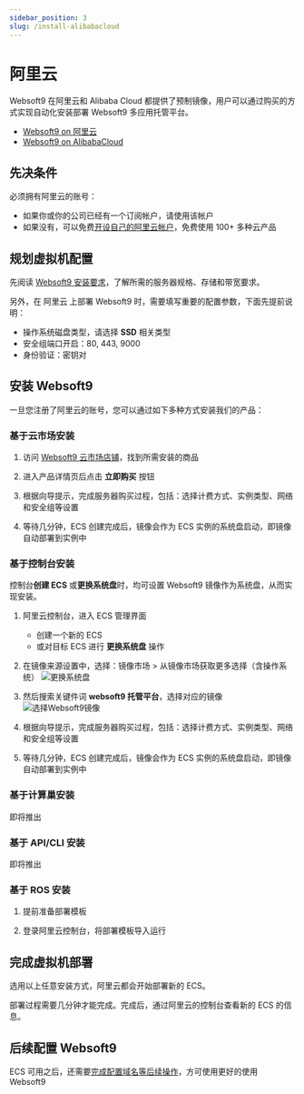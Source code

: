 ```yaml
---
sidebar_position: 3
slug: /install-alibabacloud
---
```


# 阿里云

Websoft9 在阿里云和 Alibaba Cloud 都提供了预制镜像，用户可以通过购买的方式实现自动化安装部署 Websoft9 多应用托管平台。  

- [Websoft9 on 阿里云](https://market.aliyun.com/products/53690006/cmjj00065456.html)
- [Websoft9 on AlibabaCloud](https://marketplace.alibabacloud.com/products/56680002/sgcmjj00034195.html)


## 先决条件

必须拥有阿里云的账号：

- 如果你或你的公司已经有一个订阅帐户，请使用该帐户
- 如果没有，可以免费[开设自己的阿里云帐户](https://free.aliyun.com/)，免费使用 100+ 多种云产品

## 规划虚拟机配置

先阅读 [Websoft9 安装要求](./install-requirements)，了解所需的服务器规格、存储和带宽要求。 

另外，在 阿里云 上部署 Websoft9 时，需要填写重要的配置参数，下面先提前说明：

- 操作系统磁盘类型，请选择 **SSD** 相关类型
- 安全组端口开启：80, 443, 9000
- 身份验证：密钥对


## 安装 Websoft9

一旦您注册了阿里云的账号，您可以通过如下多种方式安装我们的产品：

### 基于云市场安装

1. 访问 [Websoft9 云市场店铺](https://shop658hlt17.market.aliyun.com/)，找到所需安装的商品

2. 进入产品详情页后点击 **立即购买** 按钮

3. 根据向导提示，完成服务器购买过程，包括：选择计费方式、实例类型、网络和安全组等设置

4. 等待几分钟，ECS 创建完成后，镜像会作为 ECS 实例的系统盘启动，即镜像自动部署到实例中


### 基于控制台安装

控制台**创建 ECS** 或**更换系统盘**时，均可设置 Websoft9 镜像作为系统盘，从而实现安装。

1. 阿里云控制台，进入 ECS 管理界面

   - 创建一个新的 ECS
   - 或对目标 ECS 进行 **更换系统盘** 操作

2. 在镜像来源设置中，选择：镜像市场 > 从镜像市场获取更多选择（含操作系统）
   ![更换系统盘](./assets/aliyun-ecsbuy-mkimage-websoft9.png)

3. 然后搜索关键件词 **websoft9 托管平台**，选择对应的镜像
   ![选择Websoft9镜像](./assets/aliyun-ecsbuy-mkselect-websoft9.png)

4. 根据向导提示，完成服务器购买过程，包括：选择计费方式、实例类型、网络和安全组等设置

5. 等待几分钟，ECS 创建完成后，镜像会作为 ECS 实例的系统盘启动，即镜像自动部署到实例中


### 基于计算巢安装

即将推出

### 基于 API/CLI 安装

即将推出

### 基于 ROS 安装

1. 提前准备部署模板

2. 登录阿里云控制台，将部署模板导入运行

## 完成虚拟机部署

选用以上任意安装方式，阿里云都会开始部署新的 ECS。  

部署过程需要几分钟才能完成。完成后，通过阿里云的控制台查看新的 ECS 的信息。  

## 后续配置 Websoft9

ECS 可用之后，还需要[完成配置域名等后续操作](./domain-set)，方可使用更好的使用 Websoft9
